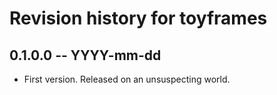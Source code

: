 # Revision history for toyframes

## 0.1.0.0 -- YYYY-mm-dd

* First version. Released on an unsuspecting world.
